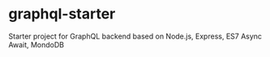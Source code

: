 # graphql-starter
Starter project for GraphQL backend based on Node.js, Express, ES7 Async Await, MondoDB
